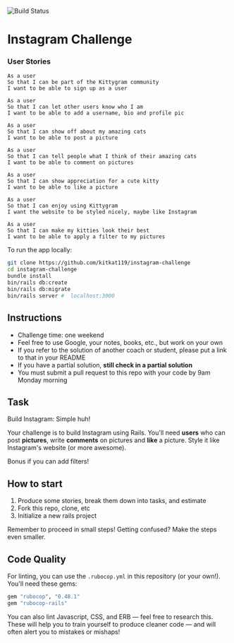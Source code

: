 ![Build Status](https://travis-ci.org/kitkat119/instagram-challenge.svg?branch=master)

Instagram Challenge
===================

### User Stories

```
As a user
So that I can be part of the Kittygram community
I want to be able to sign up as a user

As a user
So that I can let other users know who I am
I want to be able to add a username, bio and profile pic

As a user
So that I can show off about my amazing cats
I want to be able to post a picture

As a user
So that I can tell people what I think of their amazing cats
I want to be able to comment on pictures

As a user
So that I can show appreciation for a cute kitty
I want to be able to like a picture

As a user
So that I can enjoy using Kittygram
I want the website to be styled nicely, maybe like Instagram

As a user
So that I can make my kitties look their best
I want to be able to apply a filter to my pictures
```

To run the app locally:

```bash
git clone https://github.com/kitkat119/instagram-challenge
cd instagram-challenge
bundle install
bin/rails db:create
bin/rails db:migrate
bin/rails server #  localhost:3000
```

## Instructions

* Challenge time: one weekend
* Feel free to use Google, your notes, books, etc., but work on your own
* If you refer to the solution of another coach or student, please put a link to that in your README
* If you have a partial solution, **still check in a partial solution**
* You must submit a pull request to this repo with your code by 9am Monday morning

## Task

Build Instagram: Simple huh!

Your challenge is to build Instagram using Rails. You'll need **users** who can post **pictures**, write **comments** on pictures and **like** a picture. Style it like Instagram's website (or more awesome).

Bonus if you can add filters!

## How to start

1. Produce some stories, break them down into tasks, and estimate
2. Fork this repo, clone, etc
3. Initialize a new rails project

Remember to proceed in small steps! Getting confused? Make the steps even smaller.

## Code Quality

For linting, you can use the `.rubocop.yml` in this repository (or your own!).
You'll need these gems:

```ruby
gem "rubocop", "0.48.1"
gem "rubocop-rails"
```

You can also lint Javascript, CSS, and ERB — feel free to research this. These
will help you to train yourself to produce cleaner code — and will often alert
you to mistakes or mishaps!
